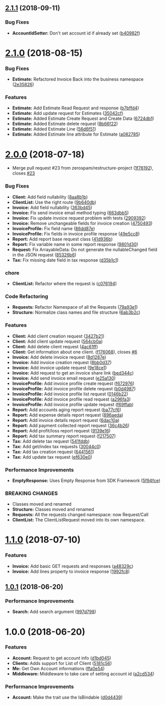 ## [2.1.1](https://github.com/zerospam/freshbooks-sdk/compare/v2.1.0...v2.1.1) (2018-09-11)


### Bug Fixes

* **AccountIdSetter:** Don't set account id if already set ([b40982f](https://github.com/zerospam/freshbooks-sdk/commit/b40982f))

# [2.1.0](https://github.com/zerospam/freshbooks-sdk/compare/v2.0.0...v2.1.0) (2018-08-15)


### Bug Fixes

* **Estimate:** Refactored Invoice Back into the business namespace ([2e35826](https://github.com/zerospam/freshbooks-sdk/commit/2e35826))


### Features

* **Estimate:** Add Estimate Read Request and response ([b7bffd4](https://github.com/zerospam/freshbooks-sdk/commit/b7bffd4))
* **Estimate:** Add update request for Estimates ([35042cf](https://github.com/zerospam/freshbooks-sdk/commit/35042cf))
* **Estimate:** Added Estimate Create Request and Create Data ([6724db1](https://github.com/zerospam/freshbooks-sdk/commit/6724db1))
* **Estimate:** Added Estimate delete request ([8b66f22](https://github.com/zerospam/freshbooks-sdk/commit/8b66f22))
* **Estimate:** Added Estimate Line ([56d6f51](https://github.com/zerospam/freshbooks-sdk/commit/56d6f51))
* **Estimate:** Added Estimate line attribute for Estimate ([a082785](https://github.com/zerospam/freshbooks-sdk/commit/a082785))

# [2.0.0](https://github.com/zerospam/freshbooks-sdk/compare/v1.1.0...v2.0.0) (2018-07-18)


* Merge pull request #23 from zerospam/restructure-project ([1f76192](https://github.com/zerospam/freshbooks-sdk/commit/1f76192)), closes [#23](https://github.com/zerospam/freshbooks-sdk/issues/23)


### Bug Fixes

* **Client:** Add field nullability ([8aa8b1b](https://github.com/zerospam/freshbooks-sdk/commit/8aa8b1b))
* **ClientList:** Use the right route ([9b640db](https://github.com/zerospam/freshbooks-sdk/commit/9b640db))
* **Invoice:** Add field nullability ([363bd45](https://github.com/zerospam/freshbooks-sdk/commit/363bd45))
* **Invoice:** Fix send invoice email method typing ([663dbb5](https://github.com/zerospam/freshbooks-sdk/commit/663dbb5))
* **Invoice:** Fix update invoice request problem with tests ([2909392](https://github.com/zerospam/freshbooks-sdk/commit/2909392))
* **Invoice:** Remove unchangeable fields for invoice creation ([4750493](https://github.com/zerospam/freshbooks-sdk/commit/4750493))
* **InvoiceProfile:** Fix field name ([86dd87e](https://github.com/zerospam/freshbooks-sdk/commit/86dd87e))
* **InvoiceProfile:** Fix fields in invoice profile response ([49e5cc8](https://github.com/zerospam/freshbooks-sdk/commit/49e5cc8))
* **Report:** Add report base request class ([41d936b](https://github.com/zerospam/freshbooks-sdk/commit/41d936b))
* **Report:** Fix variable name in some report response ([9801d30](https://github.com/zerospam/freshbooks-sdk/commit/9801d30))
* **Request:** Fix ArrayableData: Do not generate the nullableChanged field in the JSON request ([85326b6](https://github.com/zerospam/freshbooks-sdk/commit/85326b6))
* **Tax:** Fix missing date field in tax response ([d35b1c1](https://github.com/zerospam/freshbooks-sdk/commit/d35b1c1))


### chore

* **ClientList:** Refactor where the request is ([c076194](https://github.com/zerospam/freshbooks-sdk/commit/c076194))


### Code Refactoring

* **Requests:** Refactor Namespace of all the Requests ([79a93e1](https://github.com/zerospam/freshbooks-sdk/commit/79a93e1))
* **Structure:** Normalize class names and file structure ([6ab3b2c](https://github.com/zerospam/freshbooks-sdk/commit/6ab3b2c))


### Features

* **Client:** Add client creation request ([3427b21](https://github.com/zerospam/freshbooks-sdk/commit/3427b21))
* **Client:** Add client update request ([564cb0a](https://github.com/zerospam/freshbooks-sdk/commit/564cb0a))
* **Client:** Add delete client request ([4ac61ff](https://github.com/zerospam/freshbooks-sdk/commit/4ac61ff))
* **Client:** Get information about one client. ([f176068](https://github.com/zerospam/freshbooks-sdk/commit/f176068)), closes [#6](https://github.com/zerospam/freshbooks-sdk/issues/6)
* **Invoice:** Add delete invoice request ([8d1287e](https://github.com/zerospam/freshbooks-sdk/commit/8d1287e))
* **Invoice:** Add invoice creation request ([8bb0d37](https://github.com/zerospam/freshbooks-sdk/commit/8bb0d37))
* **Invoice:** Add invoice update request ([9e18ce1](https://github.com/zerospam/freshbooks-sdk/commit/9e18ce1))
* **Invoice:** Add request to get an invoice share link ([bed344c](https://github.com/zerospam/freshbooks-sdk/commit/bed344c))
* **Invoice:** Add send invoice email request ([e25a130](https://github.com/zerospam/freshbooks-sdk/commit/e25a130))
* **InvoiceProfile:** Add invoice profile create request ([f672976](https://github.com/zerospam/freshbooks-sdk/commit/f672976))
* **InvoiceProfile:** Add invoice profile delete request ([b0d4987](https://github.com/zerospam/freshbooks-sdk/commit/b0d4987))
* **InvoiceProfile:** Add invoice profile list request ([0146b22](https://github.com/zerospam/freshbooks-sdk/commit/0146b22))
* **InvoiceProfile:** Add invoice profile read request ([a296fa3](https://github.com/zerospam/freshbooks-sdk/commit/a296fa3))
* **InvoiceProfile:** Add invoice profile update request ([f69ffab](https://github.com/zerospam/freshbooks-sdk/commit/f69ffab))
* **Report:** Add accounts aging report request ([ba77cf6](https://github.com/zerospam/freshbooks-sdk/commit/ba77cf6))
* **Report:** Add expense details report request ([896aeda](https://github.com/zerospam/freshbooks-sdk/commit/896aeda))
* **Report:** Add invoice details report request ([6dac10a](https://github.com/zerospam/freshbooks-sdk/commit/6dac10a))
* **Report:** Add payment collected report request ([36c4b26](https://github.com/zerospam/freshbooks-sdk/commit/36c4b26))
* **Report:** Add profit/loss report request ([9139e16](https://github.com/zerospam/freshbooks-sdk/commit/9139e16))
* **Report:** Add tax summary report request ([f217507](https://github.com/zerospam/freshbooks-sdk/commit/f217507))
* **Tax:** Add delete tax request ([541fddb](https://github.com/zerospam/freshbooks-sdk/commit/541fddb))
* **Tax:** Add get/index tax requests ([30044c0](https://github.com/zerospam/freshbooks-sdk/commit/30044c0))
* **Tax:** Add tax creation request ([6441561](https://github.com/zerospam/freshbooks-sdk/commit/6441561))
* **Tax:** Add update tax request ([ef630e0](https://github.com/zerospam/freshbooks-sdk/commit/ef630e0))


### Performance Improvements

* **EmptyResponse:** Uses Empty Response from SDK Framework ([5f94fce](https://github.com/zerospam/freshbooks-sdk/commit/5f94fce))


### BREAKING CHANGES

* Classes moved and renamed
* **Structure:** Classes moved and renamed
* **Requests:** All the requests changed namespace: now Request/Call
* **ClientList:** The ClientListRequest moved into its own namespace.

# [1.1.0](https://github.com/zerospam/freshbooks-sdk/compare/v1.0.1...v1.1.0) (2018-07-10)


### Features

* **Invoice:** Add basic GET requests and responses ([a48329c](https://github.com/zerospam/freshbooks-sdk/commit/a48329c))
* **Invoice:** Add lines property to invoice response ([1992fc8](https://github.com/zerospam/freshbooks-sdk/commit/1992fc8))

## [1.0.1](https://github.com/zerospam/freshbooks-sdk/compare/v1.0.0...v1.0.1) (2018-06-20)


### Performance Improvements

* **Search:** Add search argument ([997d798](https://github.com/zerospam/freshbooks-sdk/commit/997d798))

# 1.0.0 (2018-06-20)


### Features

* **Account:** Request to get account info ([d1bd045](https://github.com/zerospam/freshbooks-sdk/commit/d1bd045))
* **Clients:** Adds support for List of Client ([5181c56](https://github.com/zerospam/freshbooks-sdk/commit/5181c56))
* **Me:** Get Own Account informations ([ffa0e54](https://github.com/zerospam/freshbooks-sdk/commit/ffa0e54))
* **Middleware:** Middleware to take care of setting account id ([a2cd534](https://github.com/zerospam/freshbooks-sdk/commit/a2cd534))


### Performance Improvements

* **Account:** Make the trait use the IsBindable ([d0d4439](https://github.com/zerospam/freshbooks-sdk/commit/d0d4439))
